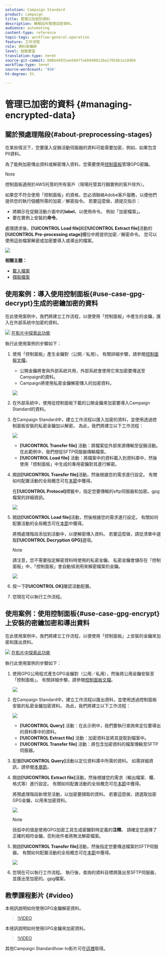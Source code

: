 ```yaml
---
solution: Campaign Standard
product: campaign
title: 管理已加密的資料
description: 瞭解如何管理加密資料。
audience: automating
content-type: reference
topic-tags: workflow-general-operation
feature: 工作流程
role: 資料架構師
level: 經驗豐富
translation-type: tm+mt
source-git-commit: 088b49931ee5047fa6b949813ba17654b1e10d60
workflow-type: tm+mt
source-wordcount: '934'
ht-degree: 5%

---
```



# 管理已加密的資料 {#managing-encrypted-data}

## 關於預處理階段{#about-preprocessing-stages}

在某些情況下，您要匯入促銷活動伺服器的資料可能需要加密，例如，如果包含PII資料。

為了能夠加密傳出資料或解密傳入資料，您需要使用[控制面板](https://docs.adobe.com/content/help/zh-Hant/control-panel/using/instances-settings/gpg-keys-management.html)管理GPG密鑰。

>[!NOTE]
>
>控制面板適用於AWS托管的所有客戶（現場托管其行銷實例的客戶除外）。

如果您不符合使用「控制面板」的資格，您必須聯絡Adobe客戶服務，以便他們提供您的執行個體所需的加密／解密指令。 若要這麼做，請提交指示：

* 將顯示在促銷活動介面中的&#x200B;**label**，以使用命令。 例如「加密檔案」。
* 要在實例上安裝的&#x200B;**命令**。

處理請求後，**[!UICONTROL Load file]**&#x200B;和&#x200B;**[!UICONTROL Extract file]**&#x200B;活動的&#x200B;**[!UICONTROL Pre-processing stage]**&#x200B;欄位中將提供加密／解密命令。 您可以使用這些檔案解密或加密要導入或導出的檔案。

![](assets/preprocessing-encryption.png)

**相關主題：**

* [載入檔案](../../automating/using/load-file.md)
* [擷取檔案](../../automating/using/extract-file.md)

## 使用案例：導入使用控制面板{#use-case-gpg-decrypt}生成的密鑰加密的資料

在此使用案例中，我們將建立工作流程，以便使用「控制面板」中產生的金鑰，匯入在外部系統中加密的資料。

![](assets/do-not-localize/how-to-video.png) [在影片中探索此功能](#video)

執行此使用案例的步驟如下：

1. 使用「控制面板」產生金鑰對（公開／私用）。 有關詳細步驟，請參閱[控制面板文檔](https://docs.adobe.com/content/help/en/control-panel/using/instances-settings/gpg-keys-management.html#decrypting-data)。

   * 公開金鑰將會與外部系統共用，外部系統會使用它來加密要傳送至Campaign的資料。
   * Campaign將使用私密金鑰解密傳入的加密資料。

   ![](assets/gpg_generate.png)

1. 在外部系統中，使用從控制面板下載的公開金鑰來加密要導入Campaign Standard的資料。

1. 在Campaign Standard中，建立工作流程以匯入加密的資料，並使用透過控制面板安裝的私密金鑰加以解密。 為此，我們將建立以下工作流程：

   ![](assets/gpg_workflow.png)

   * **[!UICONTROL Transfer file]** 活動：將檔案從外部來源傳輸至促銷活動。在此範例中，我們想從SFTP伺服器傳輸檔案。
   * **[!UICONTROL Load file]** 活動：將檔案中的資料載入到資料庫中，然後使用「控制面板」中生成的專用密鑰對其進行解密。

1. 開啟&#x200B;**[!UICONTROL Transfer file]**&#x200B;活動，然後根據您的需求進行設定。 有關如何配置活動的全局概念可在[本節](../../automating/using/load-file.md)中獲得。

   在&#x200B;**[!UICONTROL Protocol]**&#x200B;標籤中，指定您要傳輸的sftp伺服器和加密。gpg檔案的詳細資訊。

   ![](assets/gpg_transfer.png)

1. 開啟&#x200B;**[!UICONTROL Load file]**&#x200B;活動，然後根據您的需求進行設定。 有關如何配置活動的全局概念可在[本節](../../automating/using/load-file.md)中獲得。

   將預處理階段添加到活動中，以便解密傳入資料。 若要這麼做，請從清單中選取&#x200B;**[!UICONTROL Decryption GPG]**&#x200B;選項。

   >[!NOTE]
   >
   >請注意，您不需要指定解密資料時使用的私密金鑰。 私密金鑰會儲存在「控制面板」中，「控制面板」會自動偵測用來解密檔案的金鑰。

   ![](assets/gpg_load.png)

1. 按一下&#x200B;**[!UICONTROL OK]**&#x200B;確認活動配置。

1. 您現在可以執行工作流程。

## 使用案例：使用控制面板{#use-case-gpg-encrypt}上安裝的密鑰加密和導出資料

在此使用案例中，我們將建立工作流程，以便使用「控制面板」上安裝的金鑰來加密和匯出資料。

![](assets/do-not-localize/how-to-video.png) [在影片中探索此功能](#video)

執行此使用案例的步驟如下：

1. 使用GPG公用程式產生GPG金鑰對（公用／私用），然後將公用金鑰安裝至「控制面板」。 有關詳細步驟，請參閱[控制面板文檔](https://docs.adobe.com/content/help/en/control-panel/using/instances-settings/gpg-keys-management.html#encrypting-data)。

   ![](assets/gpg_install.png)

1. 在Campaign Standard中，建立工作流程以匯出資料，並使用透過控制面板安裝的私密金鑰加密資料。 為此，我們將建立以下工作流程：

   ![](assets/gpg-workflow-export.png)

   * **[!UICONTROL Query]** 活動：在此示例中，我們要執行查詢來定位要導出的資料庫中的資料。
   * **[!UICONTROL Extract file]** 活動：加密資料並將其提取到檔案中。
   * **[!UICONTROL Transfer file]** 活動：將包含加密資料的檔案傳輸至SFTP伺服器。

1. 配置&#x200B;**[!UICONTROL Query]**&#x200B;活動以定位資料庫中所需的資料。 如需詳細資訊，請參閱[本章節](../../automating/using/query.md)。

1. 開啟&#x200B;**[!UICONTROL Extract file]**&#x200B;活動，然後根據您的需求（輸出檔案、欄、格式等）進行設定。 有關如何配置活動的全局概念可在[本節](../../automating/using/extract-file.md)中獲得。

   將預處理階段新增至活動，以加密要擷取的資料。 若要這麼做，請選取加密GPG金鑰，以用來加密資料。

   ![](assets/gpg-extract-stage.png)

   >[!NOTE]
   >
   >括弧中的值是使用GPG加密工具生成密鑰對時定義的&#x200B;**注釋**。 請確定您選擇了正確的相符金鑰，否則收件者將無法解密檔案。

1. 開啟&#x200B;**[!UICONTROL Transfer file]**&#x200B;活動，然後指定您要傳送檔案的SFTP伺服器。 有關如何配置活動的全局概念可在[本節](../../automating/using/transfer-file.md)中獲得。

   ![](assets/gpg-transfer-encrypt.png)

1. 您現在可以執行工作流程。 執行後，查詢的資料目標將匯出至SFTP伺服器，並匯出至加密的。gpg檔案。

## 教學課程影片 {#video}

本視訊說明如何使用GPG金鑰解密資料。

>[!VIDEO](https://video.tv.adobe.com/v/35753?quality=12)

本視訊說明如何使用GPG金鑰來加密資料。

>[!VIDEO](https://video.tv.adobe.com/v/36380?quality=12)

其他Campaign Standardhow-to影片可在[這裡](https://experienceleague.adobe.com/docs/campaign-standard-learn/tutorials/overview.html?lang=zh-Hant)取得。
